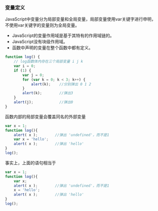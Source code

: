 ### 变量定义
JavaScript中变量分为局部变量和全局变量，局部变量使用var关键字进行申明，不使用var关键字的变量则为全局变量。

* JavaScript的变量作用域是基于其特有的作用域链的。
* JavaScript没有块级作用域。
* 函数中声明的变量在整个函数中都有定义。

```javascript
function log() {
    // log函数体内存在三个局部变量 i j k
    var i = 0;
    if (1) {
        var j = 0;
        for (var k = 0; k < 3; k++) {
            alert(k);    //分别弹出 0 1 2
        }
        alert(k);        //弹出3
    }
    alert(j);            //弹出0
}
```
函数内部的局部变量会覆盖同名的外部变量

```javascript
var x = 1;
function log(){
    alert( x );        //弹出 'undefined'，而不是1
    var x = 'hello';
    alert( x );        //弹出 'hello'
}
log();
```
事实上，上面的语句相当于

```javascript
var x = 1;
function log(){
    var x;
    alert( x );        //弹出 'undefined'，而不是1
    x = 'hello';
    alert( x );        //弹出 'hello'
}
log();
```